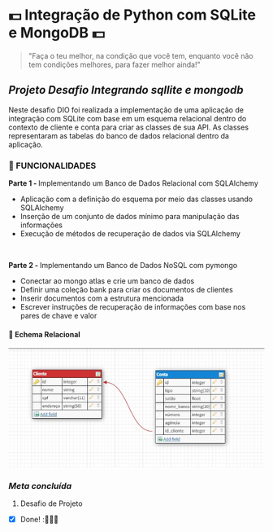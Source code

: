 # 💵 Integração de Python com SQLite e MongoDB 💵



>"Faça o teu melhor, na condição que você tem, enquanto você não tem condições melhores, para fazer melhor ainda!"
<!-- Mario Sergio Cortella  --> 

## _*Projeto Desafio Integrando sqllite e mongodb*_
Neste desafio DIO foi realizada a implementação de uma aplicação de integração com SQLite com base em um esquema relacional dentro do contexto de cliente e conta para criar as classes de sua API. As classes representaram as tabelas do banco de dados relacional dentro da aplicação.


### 🔧 FUNCIONALIDADES

 <p><strong>Parte 1 - </strong>Implementando um Banco de Dados Relacional com SQLAlchemy</p>
  <ul>
    <li>Aplicação com a definição do esquema por meio das classes usando SQLAlchemy</li>
    <li>Inserção de um conjunto de dados mínimo para manipulação das informações</li>
    <li>Execução de métodos de recuperação de dados via SQLAlchemy</li>
  </ul>

  <br>
  <p><strong>Parte 2 - </strong>Implementando um Banco de Dados NoSQL com pymongo</p>
  <ul>
    <li>Conectar ao mongo atlas e crie um banco de dados</li>
    <li>Definir uma coleção bank para criar os documentos de clientes</li>
    <li>Inserir documentos com a estrutura mencionada</li>
    <li>Escrever instruções de recuperação de informações com base nos pares de chave e valor</li>
  </ul>



#### 📌 Echema Relacional
<div align="center">
    <img src="schema.jpg" width="700">
  </div>


### _*Meta concluída*_ 
1. Desafio de Projeto 
- [X] Done! :🚀👩‍💻

[^1]: Este Projeto tem como objetivo treinar os códigos em Python e ser acrescentado ao Portfólio.